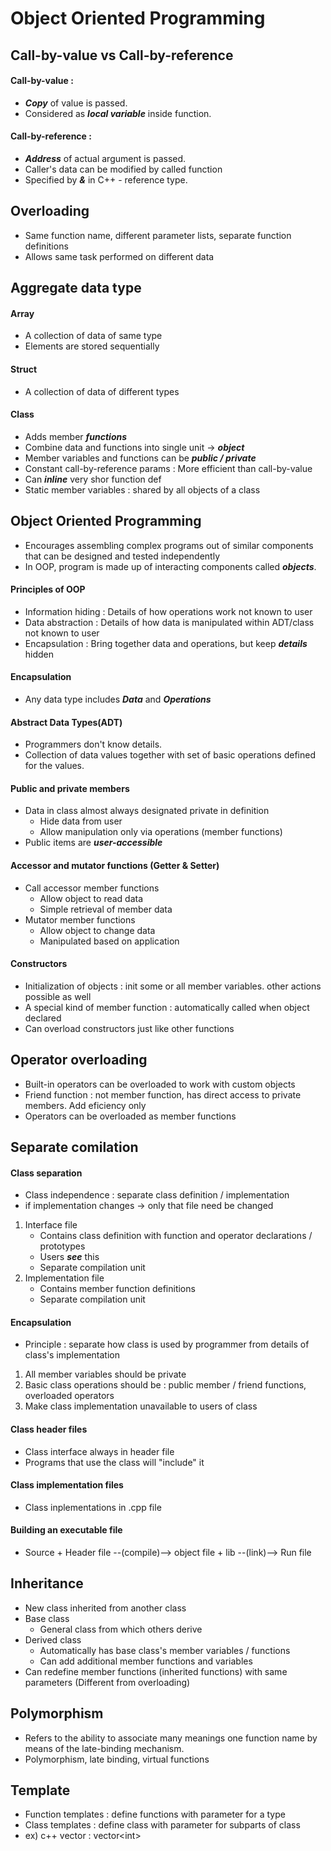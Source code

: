 # Object Oriented Programming

## Call-by-value vs Call-by-reference
#### Call-by-value :
- ***Copy*** of value is passed.
- Considered as ***local variable*** inside function.
#### Call-by-reference :
- ***Address*** of actual argument is passed.
- Caller's data can be modified by called function
- Specified by ***&*** in C++ - reference type.
  
## Overloading
- Same function name, different parameter lists, separate function definitions
- Allows same task performed on different data

## Aggregate data type
#### Array
- A collection of data of same type
- Elements are stored sequentially
#### Struct
- A collection of data of different types
#### Class
- Adds member ***functions***
- Combine data and functions into single unit -> ***object***
- Member variables and functions can be ***public / private***
- Constant call-by-reference params : More efficient than call-by-value
- Can ***inline*** very shor function def
- Static member variables : shared by all objects of a class

## Object Oriented Programming
- Encourages assembling complex programs out of similar components
  that can be designed and tested independently
- In OOP, program is made up of interacting components called ***objects***.
#### Principles of OOP
- Information hiding : Details of how operations work not known to user
- Data abstraction : Details of how data is manipulated within ADT/class
  not known to user
- Encapsulation : Bring together data and operations, but keep ***details*** hidden
#### Encapsulation
- Any data type includes ***Data*** and ***Operations***
#### Abstract Data Types(ADT)
- Programmers don't know details.
- Collection of data values together with set of basic operations defined for the values.
#### Public and private members
- Data in class almost always designated private in definition
    - Hide data from user
    - Allow manipulation only via operations (member functions)
- Public items are ***user-accessible***
#### Accessor and mutator functions (Getter & Setter)
- Call accessor member functions
    - Allow object to read data
    - Simple retrieval of member data
- Mutator member functions
    - Allow object to change data
    - Manipulated based on application
#### Constructors
- Initialization of objects : init some or all member variables. other actions
  possible as well
- A special kind of member function : automatically called when object declared
- Can overload constructors just like other functions

## Operator overloading
- Built-in operators can be overloaded to work with custom objects
- Friend function : not member function, has direct access to private members.
  Add eficiency only
- Operators can be overloaded as member functions

## Separate comilation
#### Class separation
- Class independence : separate class definition / implementation
- if implementation changes -> only that file need be changed
1. Interface file
    - Contains class definition with function and operator declarations / prototypes
    - Users ***see*** this
    - Separate compilation unit
2. Implementation file
    - Contains member function definitions
    - Separate compilation unit
#### Encapsulation
- Principle : separate how class is used by programmer from details of class's 
  implementation
1. All member variables should be private
2. Basic class operations should be : public member / friend functions, overloaded
   operators
3. Make class implementation unavailable to users of class
#### Class header files
- Class interface always in header file
- Programs that use the class will "include" it
#### Class implementation files
- Class inplementations in .cpp file
#### Building an executable file
- Source + Header file --(compile)--> object file + lib --(link)--> Run file

## Inheritance
- New class inherited from another class
- Base class
    - General class from which others derive
- Derived class
    - Automatically has base class's member variables / functions
    - Can add additional member functions and variables
- Can redefine member functions (inherited functions) with same parameters
  (Different from overloading)

## Polymorphism
- Refers to the ability to associate many meanings one function name by means of
  the late-binding mechanism.
- Polymorphism, late binding, virtual functions

## Template
- Function templates : define functions with parameter for a type
- Class templates : define class with parameter for subparts of class
- ex) c++ vector : vector\<int>